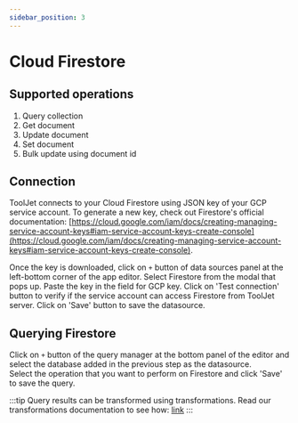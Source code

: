 ```yaml
---
sidebar_position: 3
---
```


# Cloud Firestore

## Supported operations
1.  Query collection
2.  Get document
3.  Update document 
4.  Set document 
5.  Bulk update using document id

## Connection 
ToolJet connects to your Cloud Firestore using JSON key of your GCP service account.
To generate a new key, check out Firestore's official documentation: [https://cloud.google.com/iam/docs/creating-managing-service-account-keys#iam-service-account-keys-create-console](https://cloud.google.com/iam/docs/creating-managing-service-account-keys#iam-service-account-keys-create-console).

Once the key is downloaded, click on `+` button of data sources panel at the left-bottom corner of the app editor. Select Firestore from the modal that pops up. Paste the key in the field for GCP key. Click on 'Test connection' button to verify if the service account can access Firestore from ToolJet server. Click on 'Save' button to save the datasource.

## Querying Firestore 

Click on `+` button of the query manager at the bottom panel of the editor and select the database added in the previous step as the datasource.  
Select the operation that you want to perform on Firestore and click 'Save' to save the query. 

:::tip
Query results can be transformed using transformations. Read our transformations documentation to see how: [link](/tutorial/transformations)
:::